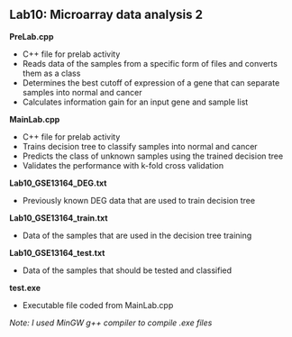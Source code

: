 Lab10: Microarray data analysis 2
-------------
**PreLab.cpp**
- C++ file for prelab activity
- Reads data of the samples from a specific form of files and converts them as a class
- Determines the best cutoff of expression of a gene that can separate samples into normal and cancer
- Calculates information gain for an input gene and sample list

**MainLab.cpp**
- C++ file for prelab activity
- Trains decision tree to classify samples into normal and cancer
- Predicts the class of unknown samples using the trained decision tree
- Validates the performance with k-fold cross validation

**Lab10_GSE13164_DEG.txt**
- Previously known DEG data that are used to train decision tree

**Lab10_GSE13164_train.txt**
- Data of the samples that are used in the decision tree training

**Lab10_GSE13164_test.txt**
- Data of the samples that should be tested and classified

**test.exe**
- Executable file coded from MainLab.cpp

*Note: I used MinGW g++ compiler to compile .exe files*

